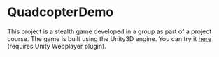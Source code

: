 QuadcopterDemo
==============
This project is a stealth game developed in a group as part of a project course. The game is built using the Unity3D engine. You can try it [here](http://d4rt.fi/#/work/games/FlyingCameras/FlyingCameras) (requires Unity Webplayer plugin).
